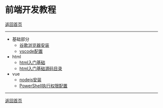 # 前端开发教程

[返回首页](/main/README.md)

---

- 基础部分
  - [谷歌浏览器安装](/web/vscode/chrome.md)
  - [vscode配置](/web/vscode/README.md)
- html
  - [html入门基础](/web/basic/README.md)
  - [html入门基础源码目录](/web/html/)
- vue
  - [nodejs安装](/web/vue-docs/nodejs.md)
  - [PowerShell执行权限配置](/web/vue-docs/PowerShell.md)

---

[返回首页](/main/README.md)
